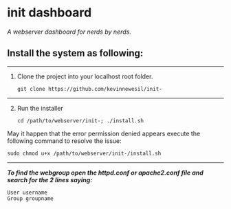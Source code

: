 init dashboard
=========

*A webserver dashboard for nerds by nerds.*

Install the system as following:
--------
***

1. Clone the project into your localhost root folder.

    ```Shell
    git clone https://github.com/kevinnewesil/init-
    ```
***

2. Run the installer

    ```Shell
    cd /path/to/webserver/init-; ./install.sh
    ```

May it happen that the error permission denied appears execute the following command to resolve the issue:

```Shell
sudo chmod u+x /path/to/webserver/init-/install.sh
```

***

***To find the webgroup open the httpd.conf or apache2.conf file and search for the 2 lines saying:***

```ApacheConf
User username  
Group groupname
```